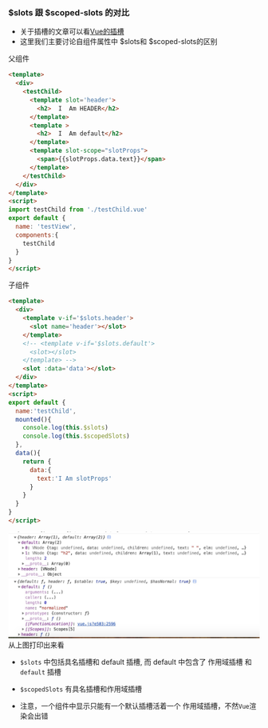### $slots 跟 $scoped-slots 的对比

* 关于插槽的文章可以看[Vue的插槽](../vue/slot.md)
* 这里我们主要讨论自组件属性中 $slots和 $scoped-slots的区别

父组件
```html
<template>
  <div>
    <testChild>
      <template slot='header'>
        <h2>  I  Am HEADER</h2>
      </template>
      <template >
        <h2>  I  Am default</h2>
      </template>
      <template slot-scope="slotProps">
        <span>{{slotProps.data.text}}</span>
      </template>
    </testChild>
  </div>
</template>
<script>
import testChild from './testChild.vue'
export default {
  name: 'testView',
  components:{
    testChild
  }
}
</script>
```
子组件

```html
<template>
  <div>
    <template v-if='$slots.header'>
      <slot name='header'></slot>
    </template>
    <!-- <template v-if='$slots.default'>
      <slot></slot>
    </template> -->
    <slot :data='data'></slot>
  </div>
</template>
<script>
export default {
  name:'testChild',
  mounted(){
    console.log(this.$slots) 
    console.log(this.$scopedSlots)
  },
  data(){
    return {
      data:{
        text:'I Am slotProps'
      }
    }
  }
}
</script>
```

![img](./img/slot.jpg)
从上图打印出来看 

* `$slots` 中包括具名插槽和 default 插槽, 而  default 中包含了 作用域插槽 和 `default` 插槽

* `$scopedSlots` 有具名插槽和作用域插槽  

* 注意，一个组件中显示只能有一个默认插槽活着一个 作用域插槽，不然`Vue`渲染会出错

